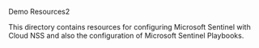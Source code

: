 Demo Resources2

This directory contains resources for configuring Microsoft Sentinel with Cloud NSS and also the configuration of Microsoft Sentinel Playbooks. 